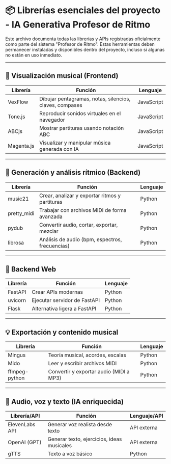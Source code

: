 # 📦 Librerías esenciales del proyecto - IA Generativa Profesor de Ritmo

Este archivo documenta todas las librerías y APIs registradas oficialmente como parte del sistema "Profesor de Ritmo". Estas herramientas deben permanecer instaladas y disponibles dentro del proyecto, incluso si algunas no están en uso inmediato.

---

## 🎼 Visualización musical (Frontend)

| Librería    | Función                                                   | Lenguaje   |
|-------------|-----------------------------------------------------------|------------|
| VexFlow     | Dibujar pentagramas, notas, silencios, claves, compases   | JavaScript |
| Tone.js     | Reproducir sonidos virtuales en el navegador              | JavaScript |
| ABCjs       | Mostrar partituras usando notación ABC                    | JavaScript |
| Magenta.js  | Visualizar y manipular música generada con IA             | JavaScript |

---

## 🧠 Generación y análisis rítmico (Backend)

| Librería     | Función                                                  | Lenguaje |
|--------------|----------------------------------------------------------|----------|
| music21      | Crear, analizar y exportar ritmos y partituras           | Python   |
| pretty_midi  | Trabajar con archivos MIDI de forma avanzada             | Python   |
| pydub        | Convertir audio, cortar, exportar, mezclar               | Python   |
| librosa      | Análisis de audio (bpm, espectros, frecuencias)          | Python   |

---

## 🔗 Backend Web

| Librería  | Función                                   | Lenguaje |
|-----------|-------------------------------------------|----------|
| FastAPI   | Crear APIs modernas                       | Python   |
| uvicorn   | Ejecutar servidor de FastAPI              | Python   |
| Flask     | Alternativa ligera a FastAPI              | Python   |

---

## 💡 Exportación y contenido musical

| Librería      | Función                                               | Lenguaje |
|---------------|-------------------------------------------------------|----------|
| Mingus        | Teoría musical, acordes, escalas                      | Python   |
| Mido          | Leer y escribir archivos MIDI                         | Python   |
| ffmpeg-python | Convertir y exportar audio (MIDI a MP3)               | Python   |

---

## 🎤 Audio, voz y texto (IA enriquecida)

| Librería/API     | Función                                          | Lenguaje/API |
|------------------|--------------------------------------------------|--------------|
| ElevenLabs API   | Generar voz realista desde texto                 | API externa  |
| OpenAI (GPT)     | Generar texto, ejercicios, ideas musicales       | API externa  |
| gTTS             | Texto a voz básico                               | Python       |

